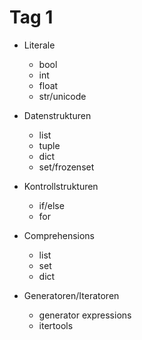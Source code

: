Tag 1
=====

- Literale
  - bool
  - int
  - float
  - str/unicode

- Datenstrukturen
  - list
  - tuple
  - dict
  - set/frozenset

- Kontrollstrukturen
  - if/else
  - for

- Comprehensions
  - list
  - set
  - dict

- Generatoren/Iteratoren
  - generator expressions
  - itertools
